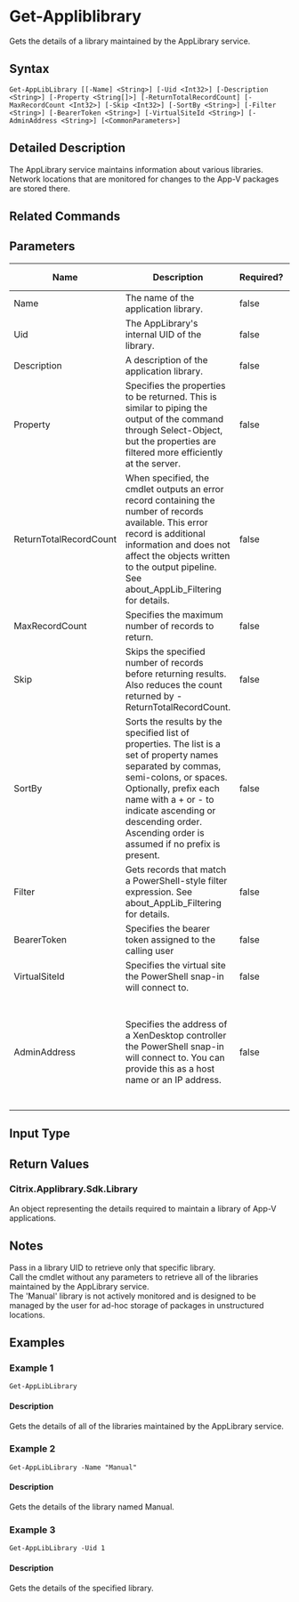 ﻿
# Get-Appliblibrary
Gets the details of a library maintained by the AppLibrary service.
## Syntax
```
Get-AppLibLibrary [[-Name] <String>] [-Uid <Int32>] [-Description <String>] [-Property <String[]>] [-ReturnTotalRecordCount] [-MaxRecordCount <Int32>] [-Skip <Int32>] [-SortBy <String>] [-Filter <String>] [-BearerToken <String>] [-VirtualSiteId <String>] [-AdminAddress <String>] [<CommonParameters>]
```
## Detailed Description
The AppLibrary service maintains information about various libraries. Network locations that are monitored for changes to the App-V packages are stored there.


## Related Commands

## Parameters
| Name   | Description | Required? | Pipeline Input | Default Value |
| --- | --- | --- | --- | --- |
| Name | The name of the application library. | false | true (ByValue, ByPropertyName) |  |
| Uid | The AppLibrary's internal UID of the library. | false | true (ByPropertyName) |  |
| Description | A description of the application library. | false | false |  |
| Property | Specifies the properties to be returned. This is similar to piping the output of the command through Select-Object, but the properties are filtered more efficiently at the server. | false | false |  |
| ReturnTotalRecordCount | When specified, the cmdlet outputs an error record containing the number of records available. This error record is additional information and does not affect the objects written to the output pipeline. See about\_AppLib\_Filtering for details. | false | false | False |
| MaxRecordCount | Specifies the maximum number of records to return. | false | false | 250 |
| Skip | Skips the specified number of records before returning results. Also reduces the count returned by -ReturnTotalRecordCount. | false | false | 0 |
| SortBy | Sorts the results by the specified list of properties. The list is a set of property names separated by commas, semi-colons, or spaces. Optionally, prefix each name with a + or - to indicate ascending or descending order. Ascending order is assumed if no prefix is present. | false | false | The default sort order is by name or unique identifier. |
| Filter | Gets records that match a PowerShell-style filter expression. See about\_AppLib\_Filtering for details. | false | false |  |
| BearerToken | Specifies the bearer token assigned to the calling user | false | false |  |
| VirtualSiteId | Specifies the virtual site the PowerShell snap-in will connect to. | false | false |  |
| AdminAddress | Specifies the address of a XenDesktop controller the PowerShell snap-in will connect to. You can provide this as a host name or an IP address. | false | false | Localhost. Once a value is provided by any cmdlet, this value becomes the default. |

## Input Type

### 

## Return Values

### Citrix.Applibrary.Sdk.Library
An object representing the details required to maintain a library of App-V applications.
## Notes
Pass in a library UID to retrieve only that specific library.<br>    Call the cmdlet without any parameters to retrieve all of the libraries maintained by the AppLibrary service.<br>    The 'Manual' library is not actively monitored and is designed to be managed by the user for ad-hoc storage of packages in unstructured locations.
## Examples

### Example 1
```
Get-AppLibLibrary
```
#### Description
Gets the details of all of the libraries maintained by the AppLibrary service.
### Example 2
```
Get-AppLibLibrary -Name "Manual"
```
#### Description
Gets the details of the library named Manual.
### Example 3
```
Get-AppLibLibrary -Uid 1
```
#### Description
Gets the details of the specified library.
